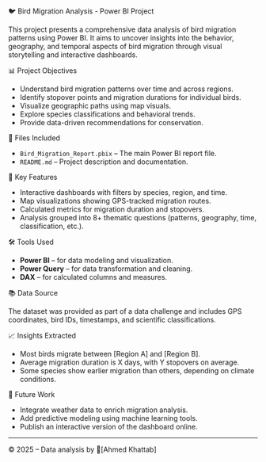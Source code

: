  🐦 Bird Migration Analysis - Power BI Project

This project presents a comprehensive data analysis of bird migration patterns using Power BI. It aims to uncover insights into the behavior, geography, and temporal aspects of bird migration through visual storytelling and interactive dashboards.

📊 Project Objectives

- Understand bird migration patterns over time and across regions.
- Identify stopover points and migration durations for individual birds.
- Visualize geographic paths using map visuals.
- Explore species classifications and behavioral trends.
- Provide data-driven recommendations for conservation.

📁 Files Included

- `Bird_Migration_Report.pbix` – The main Power BI report file.
- `README.md` – Project description and documentation.

 📌 Key Features

- Interactive dashboards with filters by species, region, and time.
- Map visualizations showing GPS-tracked migration routes.
- Calculated metrics for migration duration and stopovers.
- Analysis grouped into 8+ thematic questions (patterns, geography, time, classification, etc.).

 🛠 Tools Used

- **Power BI** – for data modeling and visualization.
- **Power Query** – for data transformation and cleaning.
- **DAX** – for calculated columns and measures.

📚 Data Source

The dataset was provided as part of a data challenge and includes GPS coordinates, bird IDs, timestamps, and scientific classifications.

 📈 Insights Extracted

- Most birds migrate between [Region A] and [Region B].
- Average migration duration is X days, with Y stopovers on average.
- Some species show earlier migration than others, depending on climate conditions.

 🚀 Future Work

- Integrate weather data to enrich migration analysis.
- Add predictive modeling using machine learning tools.
- Publish an interactive version of the dashboard online.
---

© 2025 – Data analysis by [ِAhmed Khattab]
